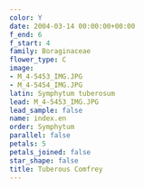 ```yaml
---
color: Y
date: 2004-03-14 00:00:00+00:00
f_end: 6
f_start: 4
family: Boraginaceae
flower_type: C
image:
- M_4-5453_IMG.JPG
- M_4-5454_IMG.JPG
latin: Symphytum tuberosum
lead: M_4-5453_IMG.JPG
lead_sample: false
name: index.en
order: Symphytum
parallel: false
petals: 5
petals_joined: false
star_shape: false
title: Tuberous Comfrey
---
```

